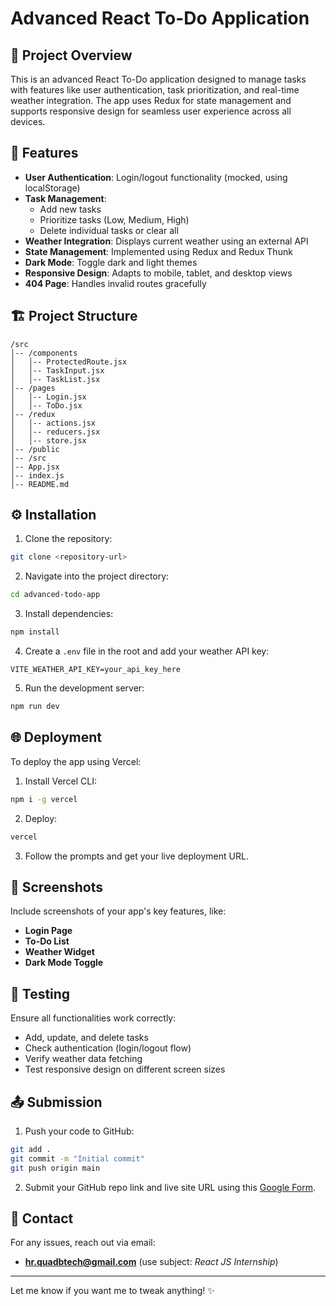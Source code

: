 # Advanced React To-Do Application

## 🚀 Project Overview
This is an advanced React To-Do application designed to manage tasks with features like user authentication, task prioritization, and real-time weather integration. The app uses Redux for state management and supports responsive design for seamless user experience across all devices.

## 🌟 Features
- **User Authentication**: Login/logout functionality (mocked, using localStorage)
- **Task Management**:
  - Add new tasks
  - Prioritize tasks (Low, Medium, High)
  - Delete individual tasks or clear all
- **Weather Integration**: Displays current weather using an external API
- **State Management**: Implemented using Redux and Redux Thunk
- **Dark Mode**: Toggle dark and light themes
- **Responsive Design**: Adapts to mobile, tablet, and desktop views
- **404 Page**: Handles invalid routes gracefully

## 🏗️ Project Structure
```
/src
│-- /components
│   │-- ProtectedRoute.jsx
│   │-- TaskInput.jsx
│   │-- TaskList.jsx
│-- /pages
│   │-- Login.jsx
│   │-- ToDo.jsx
│-- /redux
│   │-- actions.jsx
│   │-- reducers.jsx
│   │-- store.jsx
│-- /public
│-- /src
│-- App.jsx
│-- index.js
│-- README.md
```

## ⚙️ Installation

1. Clone the repository:
```bash
git clone <repository-url>
```

2. Navigate into the project directory:
```bash
cd advanced-todo-app
```

3. Install dependencies:
```bash
npm install
```

4. Create a `.env` file in the root and add your weather API key:
```plaintext
VITE_WEATHER_API_KEY=your_api_key_here
```

5. Run the development server:
```bash
npm run dev
```

## 🌐 Deployment
To deploy the app using Vercel:

1. Install Vercel CLI:
```bash
npm i -g vercel
```

2. Deploy:
```bash
vercel
```

3. Follow the prompts and get your live deployment URL.

## 📸 Screenshots
Include screenshots of your app's key features, like:
- **Login Page**
- **To-Do List**
- **Weather Widget**
- **Dark Mode Toggle**

## 🧪 Testing
Ensure all functionalities work correctly:
- Add, update, and delete tasks
- Check authentication (login/logout flow)
- Verify weather data fetching
- Test responsive design on different screen sizes

## 📤 Submission
1. Push your code to GitHub:
```bash
git add .
git commit -m "Initial commit"
git push origin main
```

2. Submit your GitHub repo link and live site URL using this [Google Form](https://docs.google.com/forms/d/e/1FAIpQLSeQ-9PffLbFkzTFfNNv6SqmlyKhV8OT5TJVkPiHBOq9G1-YTQ/viewform).

## 📧 Contact
For any issues, reach out via email:
- **hr.quadbtech@gmail.com** (use subject: *React JS Internship*)

---

Let me know if you want me to tweak anything! ✨

